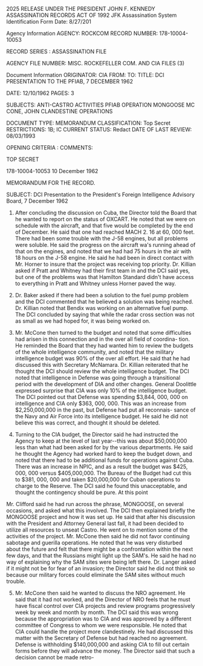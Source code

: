 2025 RELEASE UNDER THE PRESIDENT JOHN F. KENNEDY ASSASSINATION RECORDS ACT OF 1992
JFK Assassination System
Identification Form
Date: 8/27/201

Agency Information
AGENCY: ROCKCOM
RECORD NUMBER: 178-10004-10053

RECORD SERIES : ASSASSINATION FILE

AGENCY FILE NUMBER: MISC. ROCKEFELLER COM. AND CIA FILES (3)

Document Information
ORIGINATOR: CIA
FROM:
TO:
TITLE: DCI PRESENTATION TO THE PFIAB, 7 DECEMBER 1962

DATE: 12/10/1962
PAGES: 3

SUBJECTS: ANTI-CASTRO ACTIVITIES
PFIAB
OPERATION MONGOOSE
MC CONE, JOHN
CLANDESTINE OPERATIONS

DOCUMENT TYPE: MEMORANDUM
CLASSIFICATION: Top Secret
RESTRICTIONS: 1B; IC
CURRENT STATUS: Redact
DATE OF LAST REVIEW: 08/03/1993

OPENING CRITERIA :
COMMENTS:

TOP SECRET

178-10004-10053
10 December 1962

MEMORANDUM FOR THE RECORD.

SUBJECT: DCI Presentation to the President's Foreign Intelligence
Advisory Board, 7 December 1962

1. After concluding the discussion on Cuba, the Director told the
Board that he wanted to report on the status of OXCART. He noted that we
were on schedule with the aircraft, and that five would be completed by the
end of December. He said that one had reached MACH 2. 16 at 60, 000 feet.
There had been some trouble with the J-58 engines, but all problems were
soluble. He said the progress on the aircraft wa's running ahead of that on
the engines, and noted that we had had 75 hours in the air with 18 hours on
the J-58 engine. He said he had been in direct contact with Mr. Horner to
insure that the project was receiving top priority. Dr. Killian asked if Pratt
and Whitney had their first team in and the DCI said yes, but one of the
problems was that Hamilton Standard didn't have access to everything in
Pratt and Whitney unless Horner paved the way.

2. Dr. Baker asked if there had been a solution to the fuel pump
problem and the DCI commented that he believed a solution was being reached.
Dr. Killian noted that Bendix was working on an alternative fuel pump. The
DCI concluded by saying that while the radar cross section was not as small
as we had hoped for, it was being worked on.

3. Mr. McCone then turned to the budget and noted that some
difficulties had arisen in this connection and in the over all field of coordina-
tion. He reminded the Board that they had wanted him to review the budgets
of the whole intelligence community, and noted that the military intelligence
budget was 90% of the over all effort. He said that he had discussed this with
Secretary McNamara. Dr. Killian reiterated that he thought the DCI should
review the whole intelligence budget. The DCI noted that intelligence in
Defense was going through a transitional period with the development of DIA
and other changes. General Doolittle expressed surprise that CIA was only
10% of the intelligence budget. The DCI pointed out that Defense was spending
$3,844, 000, 000 on intelligence and CIA only $363, 000, 000. This was an
increase from $2,250,000,000 in the past, but Defense had put all reconnais-
sance of the Navy and Air Force into its intelligence budget. He said he did
not believe this was correct, and thought it should be deleted.

4. Turning to the CIA budget, the Director said he had instructed the
Agency to keep at the level of last year--this was about $50,000,000 less than
what had been asked for by the various departments. He said he thought the
Agency had worked hard to keep the budget down, and noted that there had to
be additional funds for operations against Cuba. There was an increase in
NPIC, and as a result the budget was $425, 000, 000 versus $405,000,000.
The Bureau of the Budget had cut this to $381, 000, 000 and taken $20,000,000
for Cuban operations to charge to the Reserve. The DCI said he found this
unacceptable, and thought the contingency should be pure. At this point

Mr. Clifford said he had run across the phrase, MONGOOSE, on several
occasions, and asked what this involved. The DCI then explained briefly the
MONGOOSE project and how it was set up. He said that after his discussion
with the President and Attorney General last fall, it had been decided to
utilize all resources to unseat Castro. He went on to mention some of the
activities of the project. Mr. McCone then said he did not favor continuing
sabotage and guerilla operations. He noted that he was very disturbed about
the future and felt that there might be a confrontation within the next few days,
and that the Russians might light up the SAM's. He said he had no way of
explaining why the SAM sites were being left there. Dr. Langer asked if it
might not be for fear of an invasion; the Director said he did not think so
because our military forces could eliminate the SAM sites without much
trouble.

5. Mr. McCone then said he wanted to discuss the NRO agreement.
He said that it had not worked, and the Director of NRO feels that he must
have fiscal control over CIA projects and review programs progressively
week by week and month by month. The DCI said this was wrong because the
appropriation was to CIA and was approved by a different committee of
Congress to whom we were responsible. He noted that CIA could handle the
project more clandestinely. He had discussed this matter with the Secretary
of Defense but had reached no agreement. Defense is withholding
$140,000,000 and asking CIA to fill out certain forms before they will advance
the money. The Director said that such a decision cannot be made retro-
